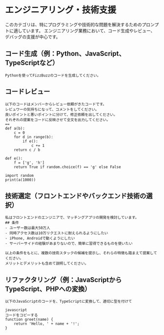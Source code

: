 # エンジニアリング・技術支援
このカテゴリは、特にプログラミングや技術的な問題を解決するためのプロンプトに適しています。
エンジニアリング業務において、コード生成やレビュー、デバッグの支援が中心です。
## コード生成（例：Python、JavaScript、TypeScriptなど）
```
Pythonを使ってFizzBuzzのコードを生成してください。
```

## コードレビュー
```
以下のコードはメンバーからレビュー依頼がきたコードです。
レビュワーの気持ちになって、コメントをしてください。
良いポイントと悪いポイントに分けて、修正依頼を出してください。
それぞれの提案をコードに反映させて全文を出力してください。
==
def a(b):
    c = 0
    for d in range(b):
        if e():
            c += 1
    return c / b

def e():
    f = ['g', 'h']
    return True if random.choice(f) == 'g' else False

import random
print(a(1000))
```

## 技術選定（フロントエンドやバックエンド技術の選択）
```
私はフロントエンドのエンジニアで、マッチングアプリの開発を検討しています。
## 条件
- ユーザー数は最大50万人
- 同時アクセス数は10万リクエストに耐えられるようにしたい
- iPhone, Androidで動くようにしたい
- サーバーサイドの経験があまりないので、簡単に習得できるものを使いたい

以上の条件をもとに、複数の技術スタックの候補を提示し、それらの特徴も踏まえて提案してください。
メリットとデメリットも含めて説明してください。
```
## リファクタリング（例：JavaScriptからTypeScript、PHPへの変換）
```
以下のJavaScriptのコードを、TypeScriptに変換して、適切に型を付けて

javascript
コードをコピーする
function greet(name) {
    return 'Hello, ' + name + '!';
}
```
